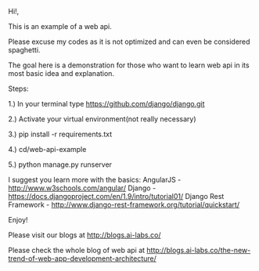 Hi!,

This is an example of a web api.

Please excuse my codes as it is not optimized and can even be considered spaghetti. 

The goal here is a demonstration for those who want to learn web api in its most basic idea and explanation.

Steps:

1.) In your terminal type https://github.com/django/django.git

2.) Activate your virtual environment(not really necessary)

3.) pip install -r requirements.txt

4.) cd/web-api-example

5.) python manage.py runserver

I suggest you learn more with the basics:
AngularJS - http://www.w3schools.com/angular/
Django - https://docs.djangoproject.com/en/1.9/intro/tutorial01/
Django Rest Framework - http://www.django-rest-framework.org/tutorial/quickstart/

Enjoy!

Please visit our blogs at http://blogs.ai-labs.co/

Please check the whole blog of web api at http://blogs.ai-labs.co/the-new-trend-of-web-app-development-architecture/

